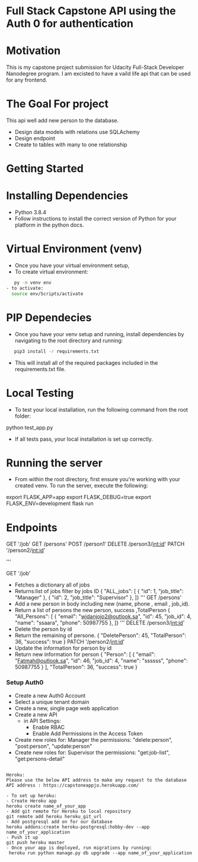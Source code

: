 # Full Stack Capstone API using the Auth 0 for authentication 
# Motivation 
This is my capstone project submission for Udacity Full-Stack Developer Nanodegree program. I am excisted to have a vaild life api that can be used for any frontend. 

# The Goal For project
This api well add new person to the database. 
- Design data models with relations use SQLAchemy
- Design endpoint
- Create to tables with many to one relationship  

# Getting Started 
# Installing Dependencies

- Python 3.8.4
- Follow instructions to install the correct version of Python for your platform
in the python docs.
# Virtual Environment (venv)
- Once you have your virtual environment setup,  
- To create virtual environment: 
```bash
   py -m venv env 
- to activate:
  source env/Scripts/activate
```
# PIP Dependecies
- Once you have your venv setup and running, install dependencies by navigating
to the root directory and running:
```bash
   pip3 install -r requirements.txt
```
- This will install all of the required packages included in the requirements.txt file.
# Local Testing
- To test your local installation, run the following command from the root folder:

python test_app.py
- If all tests pass, your local installation is set up correctly.
# Running the server
- From within the root directory, first ensure you're working with your created
venv. To run the server, execute the following:

export FLASK_APP=app
export FLASK_DEBUG=true
export FLASK_ENV=development
flask run
# Endpoints
GET '/job'
GET /persons'
POST /person1'
DELETE /person3/<int:id>'
PATCH '/person2/<int:id>'

'''

GET '/job' 
- Fetches a dictionary all of jobs 
- Returns:list of jobs filter by jobs ID
{
  "ALL_jobs": [
    {
      "id": 1,
      "job_title": "Manager"
    },
    {
      "id": 2,
      "job_title": "Supervisor"
    },
  ]}
'''
GET /persons'
- Add a new person in body including new (name, phone , email , job_id).
- Return a list of persons the new person, success ,TotalPerson
{
  "All_Persons": [
    {
      "email": "wjdanjojo2@outlook.sa",
      "id": 45,
      "job_id": 4,
      "name": "ssaara",
      "phone": 50987755
    },
  ]}
'''
DELETE /person3/<int:id>'
- Delete the person by id
- Return the remaining of persone.
{
  "DeletePerson": 45,
  "TotalPerson": 36,
  "success": true
}
PATCH '/person2/<int:id>'
- Update the information  for person by id
- Return new information for person
{
  "Person": [
    {
      "email": "Fatmah@outlook.sa",
      "id": 46,
      "job_id": 4,
      "name": "ssssss",
      "phone": 50987755
    }
  ],
  "TotalPerson": 36,
  "success": true
}

### Setup Auth0

-  Create a new Auth0 Account
-  Select a unique tenant domain
-  Create a new, single page web application
-  Create a new API
    - in API Settings:
        - Enable RBAC
        - Enable Add Permissions in the Access Token
- Create new roles for: Manager
 the permissions:
    "delete:person",
    "post:person",
    "update:person"
- Create new roles for: Supervisor
the permissions:
    "get:job-list",
    "get:persons-detail"



```

Heroku:
Please use the below API address to make any request to the database
API address : https://capstoneappjo.herokuapp.com/

- To set up heroku:
- Create Heroku app
heroku create name_of_your_app
- Add git remote for Heroku to local repository
git remote add heroku heroku_git_url
- Add postgresql add on for our database
heroku addons:create heroku-postgresql:hobby-dev --app name_of_your_application
- Push it up
git push heroku master
- Once your app is deployed, run migrations by running:
 heroku run python manage.py db upgrade --app name_of_your_application

